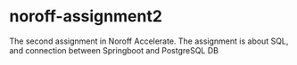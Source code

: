 # noroff-assignment2
The second assignment in Noroff Accelerate. The assignment is about  SQL, and connection between Springboot and PostgreSQL DB
